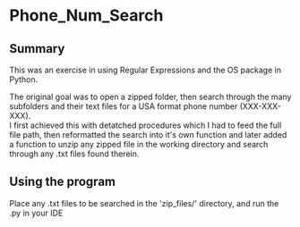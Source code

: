# Phone_Num_Search 
## Summary
This was an exercise in using Regular Expressions and the OS package in Python.  

The original goal was to open a zipped folder, then search through the many subfolders and their text files for a USA format phone number (XXX-XXX-XXX).  
I first achieved this with detatched procedures which I had to feed the full file path, then reformatted the search into it's own function and later added a function to unzip any zipped file in the working directory and search through any .txt files found therein.
 
 ## Using the program
 Place any .txt files to be searched in the 'zip_files/' directory, and run the .py in your IDE
